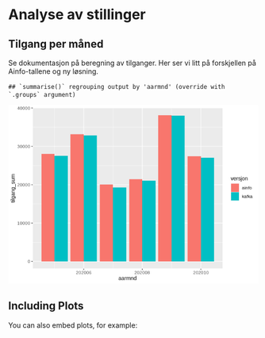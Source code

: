 Analyse av stillinger
================

## Tilgang per måned

Se dokumentasjon på beregning av tilganger. Her ser vi litt på
forskjellen på Ainfo-tallene og ny løsning.

    ## `summarise()` regrouping output by 'aarmnd' (override with `.groups` argument)

![](analyse_av_stillinger_files/figure-gfm/unnamed-chunk-1-1.png)<!-- -->

## Including Plots

You can also embed plots, for example:
